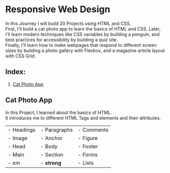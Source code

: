 # Responsive Web Design
In this Journey I will build 20 Projects using HTML and CSS.
<br>
First, I'll build a cat photo app to learn the basics of HTML and CSS. Later, I'll learn modern techniques like CSS variables by building a penguin, and best practices for accessibility by building a quiz site.
<br>
Finally, I'll learn how to make webpages that respond to different screen sizes by building a photo gallery with Flexbox, and a magazine article layout with CSS Grid.

## Index:
1. [Cat Photo App](#cat-photo-app)

## <a id="cat-photo-app"></a>Cat Photo App
In this Project, I learned about the basics of HTML.
<br>
It introduces me to different HTML Tags and elements and their attributes.

<table>
  <tr>
    <td>- Headings</td>
    <td>- Paragraphs</td>
    <td>- Comments</td>
  </tr>
  <tr>
    <td>- Image</td>
    <td>- Anchor</td>
    <td>- Figure</td>
  </tr>
  <tr>
    <td>- Head</td>
    <td>- Body</td>
    <td>- Footer</td>
  </tr>
  <tr>
    <td>- Main</td>
    <td>- Section</td>
    <td>- Forms</td>
  </tr>
  <tr>
    <td>- <em>em</em></td>
    <td>- <strong>strong</strong></td>
    <td>- Lists</td>
  </tr>
</table>